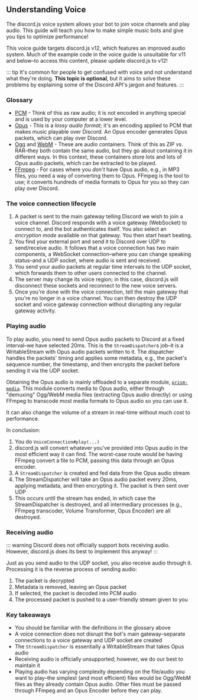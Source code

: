 ## Understanding Voice

<branch version="11.x">

The discord.js voice system allows your bot to join voice channels and play audio. This guide will teach you how to make simple music bots and give you tips to optimize performance!

This voice guide targets discord.js v12, which features an improved audio system. Much of the example code in the voice guide is unsuitable for v11 and below–to access this content, please update discord.js to v12!

</branch>
<branch version="12.x">

::: tip
It's common for people to get confused with voice and not understand what they're doing. **This topic is optional**, but it aims to solve these problems by explaining some of the Discord API's jargon and features.
:::

### Glossary
- [PCM](https://en.wikipedia.org/wiki/Pulse-code_modulation) - Think of this as raw audio; it is not encoded in anything special and is used by your computer at a lower level.
- [Opus](https://en.wikipedia.org/wiki/Opus_(audio_format)) - This is a _lossy audio format_; it's an encoding applied to PCM that makes music playable over Discord. An Opus encoder generates Opus packets, which can play over Discord.
- [Ogg](https://en.wikipedia.org/wiki/Ogg) and [WebM](https://en.wikipedia.org/wiki/WebM) - These are audio containers. Think of this as ZIP vs. RAR–they both contain the same audio, but they go about containing it in different ways. In this context, these containers store lots and lots of Opus audio packets, which can be extracted to be played.
- [FFmpeg](https://ffmpeg.org/) - For cases where you _don't_ have Opus audio, e.g., in MP3 files, you need a way of converting them to Opus. FFmpeg is the tool to use; it converts hundreds of media formats to Opus for you so they can play over Discord.

### The voice connection lifecycle
1. A packet is sent to the main gateway telling Discord we wish to join a voice channel. Discord responds with a voice gateway (WebSocket) to connect to, and the bot authenticates itself. You also select an _encryption mode_ available on that gateway. You then start heart beating.
2. You find your external port and send it to Discord over UDP to send/receive audio. It follows that a voice connection has two main components, a WebSocket connection–where you can change speaking status–and a UDP socket, where audio is sent and received.
3. You send your audio packets at regular time intervals to the UDP socket, which forwards them to other users connected to the channel.
4. The server may change its voice region; in this case, discord.js will disconnect these sockets and reconnect to the new voice servers.
5. Once you're done with the voice connection, tell the main gateway that you're no longer in a voice channel. You can then destroy the UDP socket and voice gateway connection without disrupting any regular gateway activity.

### Playing audio

To play audio, you need to send Opus audio packets to Discord at a fixed interval–we have selected 20ms. This is the `StreamDispatcher`s job–it is a WritableStream with Opus audio packets written to it. The dispatcher handles the packets' timing and applies some metadata, e.g., the packet's sequence number, the timestamp, and then encrypts the packet before sending it via the UDP socket.

Obtaining the Opus audio is mainly offloaded to a separate module, [`prism-media`](https://github.com/amishshah/prism-media). This module converts media to Opus audio, either through "demuxing" Ogg/WebM media files (extracting Opus audio directly) or using FFmpeg to transcode most media formats to Opus audio so you can use it.

It can also change the volume of a stream in real-time without much cost to performance.

In conclusion:

1. You do `VoiceConnection#play(...)`
2. discord.js will convert whatever you've provided into Opus audio in the most efficient way it can find. The worst-case route would be having FFmpeg convert a file to PCM, passing this data through an Opus encoder.
3. A `StreamDispatcher` is created and fed data from the Opus audio stream
4. The StreamDispatcher will take an Opus audio packet every 20ms, applying metadata, and then encrypting it. The packet is then sent over UDP
5. This occurs until the stream has ended, in which case the StreamDispatcher is destroyed, and all intermediary processes (e.g., FFmpeg transcoder, Volume Transformer, Opus Encoder) are all destroyed.

### Receiving audio

::: warning
Discord does not officially support bots receiving audio. However, discord.js does its best to implement this anyway!
:::

Just as you send audio to the UDP socket, you also receive audio through it. Processing it is the reverse process of sending audio:

1. The packet is decrypted
2. Metadata is removed, leaving an Opus packet
3. If selected, the packet is decoded into PCM audio
4. The processed packet is pushed to a user-friendly stream given to you

### Key takeaways

- You should be familiar with the definitions in the glossary above
- A voice connection does not disrupt the bot's main gateway–separate connections to a voice gateway and UDP socket are created
- The `StreamDispatcher` is essentially a WritableStream that takes Opus audio
- Receiving audio is officially unsupported; however, we do our best to maintain it
- Playing audio has varying complexity depending on the file/audio you want to play–the simplest (and most efficient) files would be Ogg/WebM files as they already contain Opus audio. Other files must be passed through FFmpeg and an Opus Encoder before they can play.

</branch>

